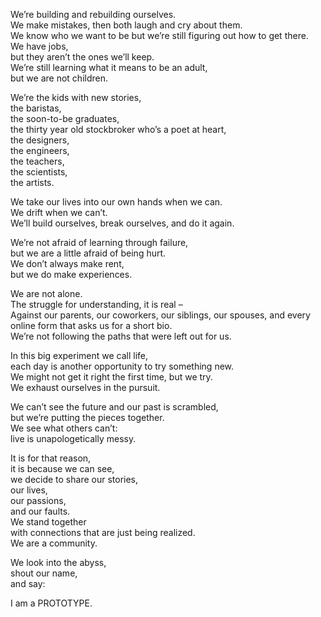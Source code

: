 We’re building and rebuilding ourselves.  
We make mistakes, then both laugh and cry about them.  
We know who we want to be but we’re still figuring out how to get there.  
We have jobs,  
but they aren’t the ones we’ll keep.   
We’re still learning what it means to be an adult,  
but we are not children.  
  
We’re the kids with new stories,  
the baristas,  
the soon-to-be graduates,  
the thirty year old stockbroker who’s a poet at heart,  
the designers,  
the engineers,  
the teachers,  
the scientists,  
the artists.  
  
We take our lives into our own hands when we can.  
We drift when we can’t.  
We’ll build ourselves, break ourselves, and do it again.  
  
We’re not afraid of learning through failure,  
but we are a little afraid of being hurt.  
We don’t always make rent,  
but we do make experiences.  
  
We are not alone.  
The struggle for understanding, it is real –  
Against our parents, our coworkers, our siblings, our spouses, and every online form that asks us for a short bio.  
We’re not following the paths that were left out for us.  
  
In this big experiment we call life,  
each day is another opportunity to try something new.  
We might not get it right the first time, but we try.  
We exhaust ourselves in the pursuit.  
  
We can’t see the future and our past is scrambled,  
but we’re putting the pieces together.  
We see what others can’t:  
live is unapologetically messy.  
  
It is for that reason,  
it is because we can see,  
we decide to share our stories,  
our lives,  
our passions,  
and our faults.  
We stand together  
with connections that are just being realized.  
We are a community.  
  
We look into the abyss,  
shout our name,  
and say:  
  
I am a PROTOTYPE.  
